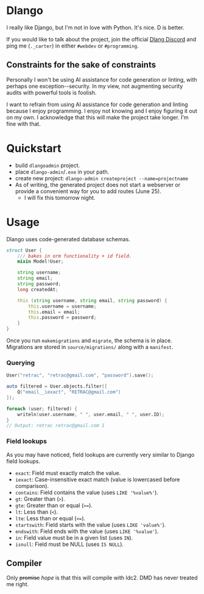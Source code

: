 # Dlango
I really like Django, but I'm not in love with Python. It's nice. D is better.

If you would like to talk about the project, join the official [Dlang Discord](https://discord.gg/abu7BnnBZ7) and ping me (`._carter`) in either `#webdev` or `#programming`.

## Constraints for the sake of constraints
Personally I won't be using AI assistance for code generation or linting, with perhaps one exception--security. In my view, not augmenting security audits with powerful tools is foolish. 

I want to refrain from using AI assistance for code generation and linting because I enjoy programming. I enjoy not knowing and I enjoy figuring it out on my own. I acknowledge that this will make the project take longer. I'm fine with that.

# Quickstart
- build `dlangoadmin` project.
- place `dlango-admin`/`.exe` in your path.
- create new project: `dlango-admin createproject --name=projectname`
- As of writing, the generated project does not start a webserver or provide a convenient way for you to add routes (June 25).
  - I will fix this tomorrow night.

# Usage
Dlango uses code-generated database schemas.

```d
struct User {
    /// bakes in orm functionality + id field.
    mixin Model!User;

    string username;
    string email;
    string password;
    long createdAt;

    this (string username, string email, string password) {
        this.username = username;
        this.email = email;
        this.password = password;
    }
}
```

Once you run `makemigrations` and `migrate`, the schema is in place. Migrations are stored in `source/migrations/` along with a `manifest`.

### Querying
```d
User("retrac", "retrac@gmail.com", "password").save();

auto filtered = User.objects.filter([
	Q("email__iexact", "RETRAC@gmail.com")
]);

foreach (user; filtered) {
	writeln(user.username, " ", user.email, " ", user.ID);
}
// Output: retrac retrac@gmail.com 1
```

### Field lookups
As you may have noticed, field lookups are currently very similar to Django field lookups.
- `exact`: Field must exactly match the value.
- `iexact`: Case-insensitive exact match (value is lowercased before comparison).
- `contains`: Field contains the value (uses `LIKE '%value%'`).
- `gt`: Greater than (`>`).
- `gte`: Greater than or equal (`>=`).
- `lt`: Less than (`<`).
- `lte`: Less than or equal (`<=`).
- `startswith`: Field starts with the value (uses `LIKE 'value%'`).
- `endswith`: Field ends with the value (uses `LIKE '%value'`).
- `in`: Field value must be in a given list (uses `IN`).
- `isnull`: Field must be NULL (uses `IS NULL`).

## Compiler
Only ~~promise~~ *hope* is that this will compile with ldc2. DMD has never treated me right.